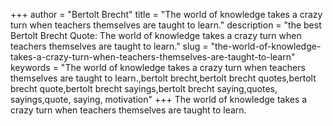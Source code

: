 +++
author = "Bertolt Brecht"
title = "The world of knowledge takes a crazy turn when teachers themselves are taught to learn."
description = "the best Bertolt Brecht Quote: The world of knowledge takes a crazy turn when teachers themselves are taught to learn."
slug = "the-world-of-knowledge-takes-a-crazy-turn-when-teachers-themselves-are-taught-to-learn"
keywords = "The world of knowledge takes a crazy turn when teachers themselves are taught to learn.,bertolt brecht,bertolt brecht quotes,bertolt brecht quote,bertolt brecht sayings,bertolt brecht saying,quotes, sayings,quote, saying, motivation"
+++
The world of knowledge takes a crazy turn when teachers themselves are taught to learn.
